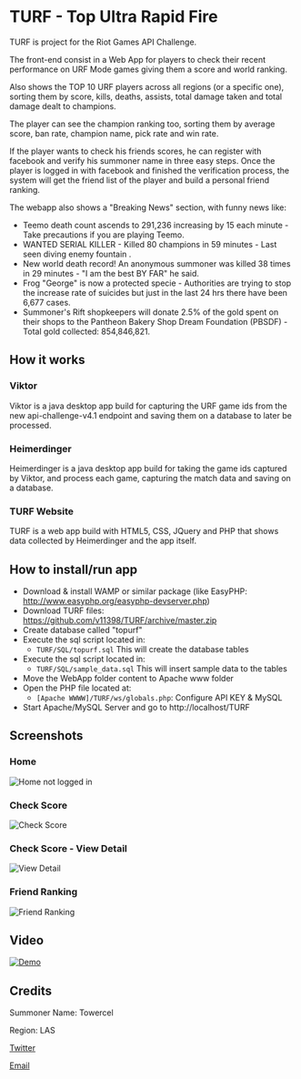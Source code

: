 # TURF - Top Ultra Rapid Fire
TURF is project for the Riot Games API Challenge.

The front-end consist in a Web App for players to check their recent performance on URF Mode games giving them a score and world ranking.

Also shows the TOP 10 URF players across all regions (or a specific one), sorting them by score, kills, deaths, assists, total damage taken and total damage dealt to champions.

The player can see the champion ranking too, sorting them by average score, ban rate, champion name, pick rate and win rate.

If the player wants to check his friends scores, he can register with facebook and verify his summoner name in three easy steps. Once the player is logged in with facebook and finished the verification process, the system will get the friend list of the player and build a personal friend ranking.

The webapp also shows a "Breaking News" section, with funny news like:
* Teemo death count ascends to 291,236 increasing by 15 each minute - Take precautions if you are playing Teemo.
* WANTED SERIAL KILLER - Killed 80 champions in 59 minutes - Last seen diving enemy fountain .
* New world death record! An anonymous summoner was killed 38 times in 29 minutes - "I am the best BY FAR" he said.
* Frog "George" is now a protected specie - Authorities are trying to stop the increase rate of suicides but just in the last 24 hrs there have been 6,677 cases.
* Summoner's Rift shopkeepers will donate 2.5% of the gold spent on their shops to the Pantheon Bakery Shop Dream Foundation (PBSDF) - Total gold collected: 854,846,821.

## How it works
### Viktor
Viktor is a java desktop app build for capturing the URF game ids from the new api-challenge-v4.1 endpoint and saving them on a database to later be processed.

### Heimerdinger
Heimerdinger is a java desktop app build for taking the game ids captured by Viktor, and process each game, capturing the match data and saving on a database.

### TURF Website
TURF is a web app build with HTML5, CSS, JQuery and PHP that shows data collected by Heimerdinger and the app itself.

## How to install/run app
* Download & install WAMP or similar package (like EasyPHP: http://www.easyphp.org/easyphp-devserver.php)
* Download TURF files: https://github.com/v11398/TURF/archive/master.zip
* Create database called "topurf"
* Execute the sql script located in:
  * `TURF/SQL/topurf.sql` This will create the database tables
* Execute the sql script located in:
  * `TURF/SQL/sample_data.sql` This will insert sample data to the tables
* Move the WebApp folder content to Apache www folder
* Open the PHP file located at:
  * `[Apache WWWW]/TURF/ws/globals.php`: Configure API KEY & MySQL
* Start Apache/MySQL Server and go to http://localhost/TURF

## Screenshots
### Home
![Home not logged in](http://i.imgur.com/fu5BWSR.jpg)

### Check Score
![Check Score](http://i.imgur.com/3u9unYO.png)

### Check Score - View Detail
![View Detail](http://i.imgur.com/H2f47VM.png)

### Friend Ranking
![Friend Ranking](http://i.imgur.com/8WSjjsj.png)

## Video
[![Demo](http://img.youtube.com/vi/BuDXIS-qOyI/0.jpg)](http://www.youtube.com/watch?v=BuDXIS-qOyI)
## Credits

Summoner Name: Towercel

Region: LAS

[Twitter](https://twitter.com/Avidueira)

[Email](mailto:alfredo.vidueiram@mayor.cl)
